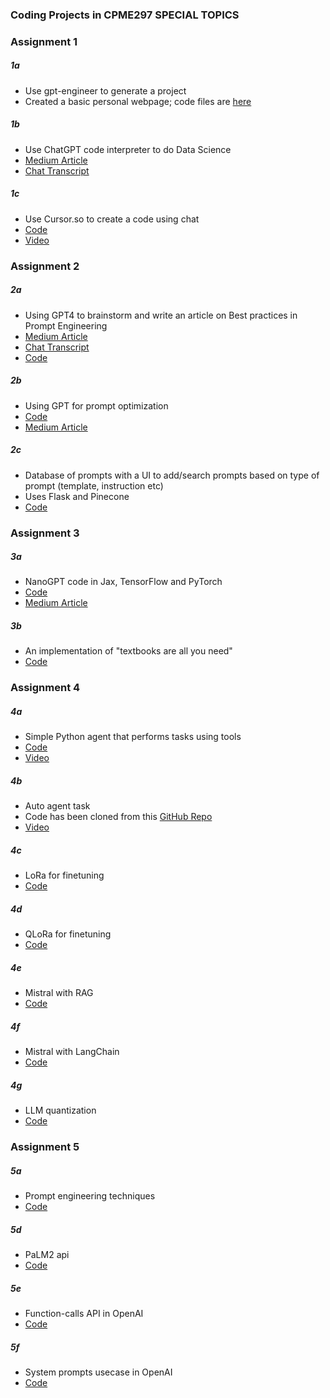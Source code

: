 ### Coding Projects in CPME297 SPECIAL TOPICS

### Assignment 1

##### 1a
- Use gpt-engineer to generate a project 
- Created a basic personal webpage; code files are [here](https://github.com/shernee/06_CMPE297/tree/main/Assignment1/gpt_engineer/projects/personal_page)

##### 1b
- Use ChatGPT code interpreter to do Data Science
- [Medium Article](https://medium.com/@neelearning93/using-chatgpts-code-interpreter-to-solve-a-data-science-problem-1b36736ad79f)
- [Chat Transcript](https://chat.openai.com/share/c065a96b-3c13-4dd9-b15c-40418f881f6a) 

##### 1c
- Use Cursor.so to create a code using chat
- [Code](https://github.com/shernee/06_CMPE297/tree/main/Assignment1/cursor_copilot/projects/python)
- [Video](https://drive.google.com/drive/u/0/folders/1Q7qRiP9lLFr2CRHC2-lyczKC1iibFQrP)

### Assignment 2

##### 2a
- Using GPT4 to brainstorm and write an article on Best practices in Prompt Engineering
- [Medium Article](https://medium.com/@neelearning93/mastering-the-art-of-communication-with-ai-a-deep-dive-into-prompt-engineering-cd07ab0fa42f)
- [Chat Transcript](https://chat.openai.com/share/efb6cb13-3312-4db2-ae41-3b28628cf06d)
- [Code](https://github.com/shernee/06_CMPE297/blob/main/Assignment2/Prompt_critic.ipynb)

##### 2b
- Using GPT for prompt optimization
- [Code](https://github.com/shernee/06_CMPE297/blob/main/Assignment2/Prompt_optimize.ipynb)
- [Medium Article](https://medium.com/@neelearning93/an-introduction-to-interactive-prompt-optimization-fa3ad9218f7)

##### 2c
- Database of prompts with a UI to add/search prompts based on type of prompt (template, instruction etc)
- Uses Flask and Pinecone
- [Code](https://github.com/shernee/06_CMPE297/blob/main/Assignment2/2c)

### Assignment 3

##### 3a
- NanoGPT code in Jax, TensorFlow and PyTorch
- [Code](https://github.com/shernee/06_CMPE297/blob/main/Assignment3/3a)
- [Medium Article](https://medium.com/@neelearning93/building-and-implementing-nanogpt-e2e2e653344e)

##### 3b
- An implementation of "textbooks are all you need"
- [Code](https://github.com/shernee/06_CMPE297/blob/main/Assignment3/3b/textbooks-are-all-you-need.ipynb)

### Assignment 4

##### 4a
- Simple Python agent that performs tasks using tools
- [Code](https://github.com/shernee/06_CMPE297/blob/main/Assignment4/simple_agent.py)
- [Video](https://drive.google.com/file/d/1jbZVzP14IR_YJCqs4hOUt7wZJ4-Wte5U/view?usp=sharing)

##### 4b
- Auto agent task
- Code has been cloned from this [GitHub Repo](https://github.com/Link-AGI/AutoAgents)
- [Video](https://drive.google.com/file/d/1Mx-Lifq91YyYbATHY4HwkKSejzXNNprn/view?usp=drive_link)

##### 4c
- LoRa for finetuning
- [Code](https://github.com/shernee/06_CMPE297/blob/main/Assignment4/Lora_Llama2.ipynb)

##### 4d
- QLoRa for finetuning
- [Code](https://github.com/shernee/06_CMPE297/blob/main/Assignment4/QLora_Llama2.ipynb)

##### 4e
- Mistral with RAG
- [Code](https://github.com/shernee/06_CMPE297/blob/main/Assignment4/Mistral_with_RAG.ipynb)

##### 4f
- Mistral with LangChain
- [Code](https://github.com/shernee/06_CMPE297/blob/main/Assignment4/Mistral_with_LangChain.ipynb)

##### 4g
- LLM quantization
- [Code](https://github.com/shernee/06_CMPE297/blob/main/Assignment4/LLM_Quantization.ipynb)

### Assignment 5

##### 5a
- Prompt engineering techniques
- [Code](https://github.com/shernee/06_CMPE297/blob/main/Assignment5/Prompt_Engineering_Techniques.ipynb)

##### 5d
- PaLM2 api
- [Code](https://github.com/shernee/06_CMPE297/blob/main/Assignment5/PaLM2.ipynb)

##### 5e
- Function-calls API in OpenAI
- [Code](https://github.com/shernee/06_CMPE297/blob/main/Assignment5/Function_Calls_OpenAI.ipynb)

##### 5f
- System prompts usecase in OpenAI
- [Code](https://github.com/shernee/06_CMPE297/blob/main/Assignment5/System_Prompts.ipynb)